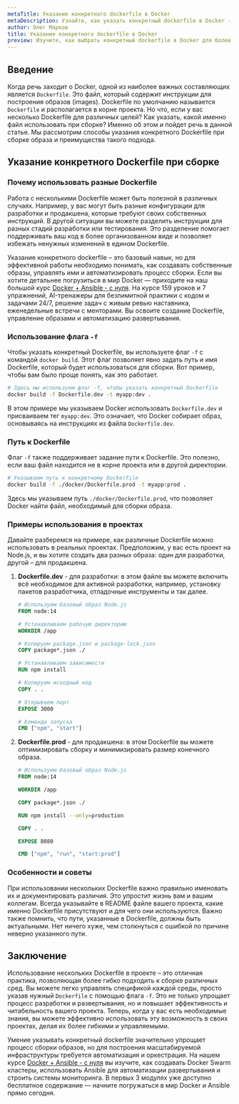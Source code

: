 ```yaml
---
metaTitle: Указание конкретного dockerfile в Docker
metaDescription: Узнайте, как указать конкретный dockerfile в Docker - изучите ключевые возможности и команды для управления процессами сборки
author: Олег Марков
title: Указание конкретного dockerfile в Docker
preview: Изучите, как выбрать конкретный dockerfile в Docker для более гибкого управления сборкой контейнеров. Это поможет вам эффективно организовать среду разработки
---
```


## Введение

Когда речь заходит о Docker, одной из наиболее важных составляющих является `Dockerfile`. Это файл, который содержит инструкции для построения образов (images). Dockerfile по умолчанию называется `Dockerfile` и располагается в корне проекта. Но что, если у вас несколько Dockerfile для различных целей? Как указать, какой именно файл использовать при сборке? Именно об этом и пойдет речь в данной статье. Мы рассмотрим способы указания конкретного Dockerfile при сборке образа и преимущества такого подхода.

## Указание конкретного Dockerfile при сборке

### Почему использовать разные Dockerfile

Работа с несколькими Dockerfile может быть полезной в различных случаях. Например, у вас могут быть разные конфигурации для разработки и продакшена, которые требуют своих собственных инструкций. В другой ситуации вы можете разделить инструкции для разных стадий разработки или тестирования. Это разделение помогает поддерживать ваш код в более организованном виде и позволяет избежать ненужных изменений в едином Dockerfile.

Указание конкретного dockerfile – это базовый навык, но для эффективной работы необходимо понимать, как создавать собственные образы, управлять ими и автоматизировать процесс сборки. Если вы хотите детальнее погрузиться в мир Docker — приходите на наш большой курс [Docker + Ansible - с нуля](https://purpleschool.ru/course/docker). На курсе 159 уроков и 7 упражнений, AI-тренажеры для безлимитной практики с кодом и задачами 24/7, решение задач с живым ревью наставника, еженедельные встречи с менторами. Вы освоите создание Dockerfile, управление образами и автоматизацию развертывания.

### Использование флага `-f`

Чтобы указать конкретный Dockerfile, вы используете флаг `-f` с командой `docker build`. Этот флаг позволяет явно задать путь и имя Dockerfile, который будет использоваться для сборки. Вот пример, чтобы вам было проще понять, как это работает. 

```bash
# Здесь мы используем флаг -f, чтобы указать конкретный Dockerfile
docker build -f Dockerfile.dev -t myapp:dev .
```

В этом примере мы указываем Docker использовать `Dockerfile.dev` и присваиваем тег `myapp:dev`. Это означает, что Docker собирает образ, основываясь на инструкциях из файла `Dockerfile.dev`.

### Путь к Dockerfile

Флаг `-f` также поддерживает задание пути к Dockerfile. Это полезно, если ваш файл находится не в корне проекта или в другой директории.

```bash
# Указываем путь к конкретному Dockerfile
docker build -f ./docker/Dockerfile.prod -t myapp:prod .
```

Здесь мы указываем путь `./docker/Dockerfile.prod`, что позволяет Docker найти файл, необходимый для сборки образа.

### Примеры использования в проектах

Давайте разберемся на примере, как различные Dockerfile можно использовать в реальных проектах. Предположим, у вас есть проект на Node.js, и вы хотите создать два разных образа: один для разработки, другой – для продакшена.

1. **Dockerfile.dev** - для разработки: в этом файле вы можете включить всё необходимое для активной разработки, например, установку пакетов разработчика, отладочные инструменты и так далее.

    ```Dockerfile
    # Используем базовый образ Node.js
    FROM node:14

    # Устанавливаем рабочую директорию
    WORKDIR /app

    # Копируем package.json и package-lock.json
    COPY package*.json ./

    # Устанавливаем зависимости
    RUN npm install

    # Копируем исходный код
    COPY . .

    # Открываем порт
    EXPOSE 3000

    # Команда запуска
    CMD ["npm", "start"]
    ```

2. **Dockerfile.prod** - для продакшена: в этом Dockerfile вы можете оптимизировать сборку и минимизировать размер конечного образа.

    ```Dockerfile
    # Используем базовый образ Node.js
    FROM node:14

    WORKDIR /app

    COPY package*.json ./

    RUN npm install --only=production

    COPY . .

    EXPOSE 8080

    CMD ["npm", "run", "start:prod"]
    ```

### Особенности и советы

При использовании нескольких Dockerfile важно правильно именовать их и документировать различия. Это упростит жизнь вам и вашим коллегам. Всегда указывайте в README файле вашего проекта, какие именно Dockerfile присутствуют и для чего они используются. Важно также помнить, что пути, указанные в Dockerfile, должны быть актуальными. Нет ничего хуже, чем столкнуться с ошибкой по причине неверно указанного пути.

## Заключение

Использование нескольких Dockerfile в проекте – это отличная практика, позволяющая более гибко подходить к сборке различных сред. Вы можете легко управлять спецификой каждой среды, просто указав нужный `Dockerfile` с помощью флага `-f`. Это не только упрощает процесс разработки и развертывания, но и повышает эффективность и читабельность вашего проекта. Теперь, когда у вас есть необходимые знания, вы можете эффективно использовать эту возможность в своих проектах, делая их более гибкими и управляемыми.

Умение указывать конкретный dockerfile значительно упрощает процесс сборки образов, но для построения масштабируемой инфраструктуры требуется автоматизация и оркестрация. На нашем курсе [Docker + Ansible - с нуля](https://purpleschool.ru/course/docker) вы изучите, как создавать Docker Swarm кластеры, использовать Ansible для автоматизации развертывания и строить системы мониторинга. В первых 3 модулях уже доступно бесплатное содержание — начните погружаться в мир Docker и Ansible прямо сегодня.
